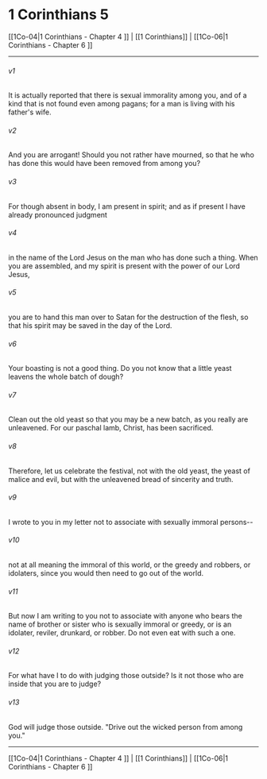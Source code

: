 # 1 Corinthians 5

[[1Co-04|1 Corinthians - Chapter 4 ]] | [[1 Corinthians]] | [[1Co-06|1 Corinthians - Chapter 6 ]]
***

###### v1
It is actually reported that there is sexual immorality among you, and of a kind that is not found even among pagans; for a man is living with his father's wife.
###### v2
And you are arrogant! Should you not rather have mourned, so that he who has done this would have been removed from among you?
###### v3
For though absent in body, I am present in spirit; and as if present I have already pronounced judgment
###### v4
in the name of the Lord Jesus on the man who has done such a thing. When you are assembled, and my spirit is present with the power of our Lord Jesus,
###### v5
you are to hand this man over to Satan for the destruction of the flesh, so that his spirit may be saved in the day of the Lord.
###### v6
Your boasting is not a good thing. Do you not know that a little yeast leavens the whole batch of dough?
###### v7
Clean out the old yeast so that you may be a new batch, as you really are unleavened. For our paschal lamb, Christ, has been sacrificed.
###### v8
Therefore, let us celebrate the festival, not with the old yeast, the yeast of malice and evil, but with the unleavened bread of sincerity and truth.
###### v9
I wrote to you in my letter not to associate with sexually immoral persons--
###### v10
not at all meaning the immoral of this world, or the greedy and robbers, or idolaters, since you would then need to go out of the world.
###### v11
But now I am writing to you not to associate with anyone who bears the name of brother or sister who is sexually immoral or greedy, or is an idolater, reviler, drunkard, or robber. Do not even eat with such a one.
###### v12
For what have I to do with judging those outside? Is it not those who are inside that you are to judge?
###### v13
God will judge those outside. "Drive out the wicked person from among you."

***

[[1Co-04|1 Corinthians - Chapter 4 ]] | [[1 Corinthians]] | [[1Co-06|1 Corinthians - Chapter 6 ]]
